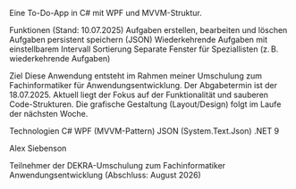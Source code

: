 Eine To-Do-App in C# mit WPF und MVVM-Struktur.

Funktionen (Stand: 10.07.2025)
Aufgaben erstellen, bearbeiten und löschen
Aufgaben persistent speichern (JSON)
Wiederkehrende Aufgaben mit einstellbarem Intervall
Sortierung
Separate Fenster für Speziallisten (z. B. wiederkehrende Aufgaben)

Ziel
Diese Anwendung entsteht im Rahmen meiner Umschulung zum Fachinformatiker für Anwendungsentwicklung.
Der Abgabetermin ist der 18.07.2025.
Aktuell liegt der Fokus auf der Funktionalität und sauberen Code-Strukturen.
Die grafische Gestaltung (Layout/Design) folgt im Laufe der nächsten Woche.

Technologien
C#
WPF (MVVM-Pattern)
JSON (System.Text.Json)
.NET 9

Alex Siebenson

Teilnehmer der DEKRA-Umschulung zum Fachinformatiker Anwendungsentwicklung (Abschluss: August 2026)
